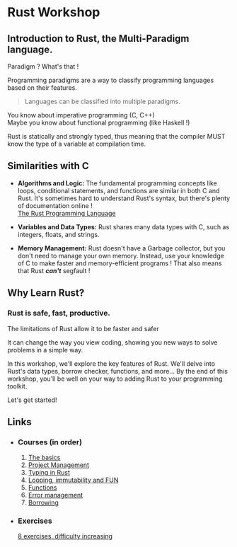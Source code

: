# Rust Workshop

## Introduction to Rust, the Multi-Paradigm language.

Paradigm ? What's that !

Programming paradigms are a way to classify programming languages based on their features.
> Languages can be classified into multiple paradigms.

You know about imperative programming (C, C++)<br>
Maybe you know about functional programming (like Haskell !)

Rust is statically and strongly typed, thus meaning that the compiler MUST know the type of a variable at compilation time.<br>

## Similarities with C

- **Algorithms and Logic:** The fundamental programming concepts like loops, conditional statements, and functions are similar in both C and Rust. It's sometimes hard to understand Rust's syntax, but there's plenty of documentation online ! <br><a href="https://doc.rust-lang.org/stable/book/" target="_blank">The Rust Programming Language</a>

- **Variables and Data Types:** Rust shares many data types with C, such as integers, floats, and strings.

- **Memory Management:** Rust doesn't have a Garbage collector, but you don't need to manage your own memory. Instead, use your knowledge of C to make faster and memory-efficient programs !
That also means that Rust ***can't*** segfault !

## Why Learn Rust?
### Rust is safe, fast, productive. <br>
The limitations of Rust allow it to be faster and safer

It can change the way you view coding, showing you new ways to solve problems in a simple way.

In this workshop, we'll explore the key features of Rust. We'll delve into Rust's data types, borrow checker, functions, and more... By the end of this workshop, you'll be well on your way to adding Rust to your programming toolkit.

Let's get started!

## Links

- ### Courses (in order)

    1. [The basics](man/Basics.md)
    2. [Project Management](man/compiling.md)
    3. [Typing in Rust](man/Types.md)
    4. [Looping, immutability and FUN](man/control-flow.md)
    5. [Functions](man/functions.md)
    6. [Error management](man/error.md)
    7. [Borrowing](man/borrowing.md)

- ### Exercises
    [8 exercises, difficulty increasing](exercises/exercises.md)
